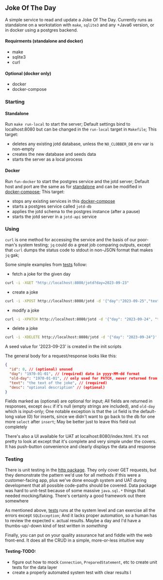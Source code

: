 ## Joke Of The Day
A simple service to read and update a Joke Of The Day.  Currently runs as standalone on a workstation with `make`, `sqlite3` and any +Java6 version, or in docker using a postgres backend.

#### Requirments (standalone and docker)
- make
- sqlite3
- curl

#### Optional (docker only)
- docker
- docker-compose

### Starting

#### Standalone
Run `make run-local` to start the server; Default settings bind to localhost:8080 but can be changed in the `run-local` target in `Makefile`; This target:
- deletes any existing jotd database, unless the `NO_CLOBBER_DB` env var is non-empty
- creates the new database and seeds data
- starts the server as a local process

#### Docker
Run `fun-docker` to start the postgres service and the jotd server; Default host and port are the same as for [standalone](#standalone) and can be modified in [docker-compose](./docker-compose.yml); This target:
- stops any existing services in this [docker-compose](docker-compose.yml)
- starts a postgres service called `jotd-db`
- applies the jotd schema to the postgres instance (after a pause)
- starts the jotd server in a `jotd-api` service

### Using
`curl` is one method for accessing the service and the basis of our poor-man's system testing; `jq` could do a great job comparing outputs, except that `curl` dumps the status code to stdout in non-JSON format that makes `jq` gak; 

Some simple examples from [tests](./bin/tests) follow:
- fetch a joke for the given day
```sh
curl -i -XGET "http://localhost:8080/jotd?day=2023-09-23"
```
- create a joke
```sh
curl -i -XPOST http://localhost:8080/jotd -d '{"day":"2023-09-25","text":"not funny"}'
```
- modify a joke
```sh
curl -i -XPATCH http://localhost:8080/jotd -d '{"day": "2023-09-24", "text": "now is funny", "old-day": "2023-09-25"}'
```
- delete a joke
```sh
curl -i -XDELETE http://localhost:8080/jotd -d '{"day": "2023-09-24"}'
```

A seed value for '2023-09-23' is created in the init scripts

The general body for a request/response looks like this:
```json
{
  "id": 0, // (optional) unused
  "day": "1970-01-01", // (required) date in yyyy-MM-dd format
  "old-day": "1970-01-01", // only used for PATCH, never returned from the server
  "text": "the text of the joke", // (required)
  "desc": "optional description" // (optional)
}
```
Fields marked as (optional) are optional for input; All fields are returned in responses, except `desc` if it's null (empty strings are included), and `old-day` which is input-only; One notable exception is that the `id` field is the default-long value (0) for inserts, since we didn't want to go back to the db for one more `select` after `insert`; May be better just to leave this field out completely

There's also a UI available for UAT at localhost:8080/index.html.  It's not pretty to look at except that it's complete and very simple under the covers. It has push-button convenience and clearly displays the data and response

### Testing
There is unit testing in the [http package](./com/jotd/http/JokeHandlerTests.java). They only cover GET requests, but they demonstrate the pattern we'd use for all methods if this were a customer-facing app, plus we've done enough system and UAT during development that all possible code-paths should be covered. Data package was hard to unit-test because of some massive `java.sql.*` things that needed mocking/faking. There's certainly a good framework out there somewhere

As mentioned above, [tests](./bin/tests) runs at the system level and can exercise all the errors except `SQLException`; And it lacks proper automation, so a human has to review the expected v. actual results. Maybe a day and I'd have a thumbs-up/-down kind of test written in *something*

Finally, you can put on your quality assurance hat and fiddle with the web front-end. It does all the CRUD in a simple, more-or-less intuitive way

#### Testing-TODO:
- figure out how to mock `Connection`, `PreparedStatement`, etc to create unit tests for the data layer
- create a properly automated system test with clear results
l